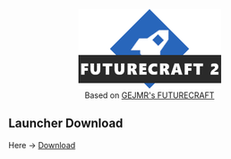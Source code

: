 <p align="center">
<img src="https://raw.githubusercontent.com/HopikDev/FC2/main/FC2Logo.png"/>
<br/>
Based on <a href="gejmr.eu/ke-stazeni">GEJMR's FUTURECRAFT</a>
</p>

## Launcher Download

Here -> [Download](https://github.com/HopikDev/FC2/releases/download/main/FC2DLInstaller.exe)
